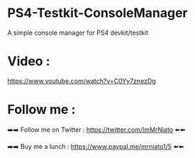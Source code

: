 # PS4-Testkit-ConsoleManager
A simple console manager for PS4 devkit/testkit

# Video :

https://www.youtube.com/watch?v=C0Yy7znezDg


# Follow me :


➡️➡️ Follow me on Twitter : https://twitter.com/ImMrNiato ⬅️⬅️

➡️➡️ Buy me a lunch : https://www.paypal.me/mrniato1/5 ⬅️⬅️


